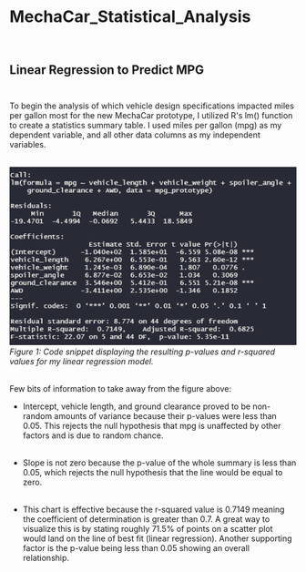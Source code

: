 # MechaCar_Statistical_Analysis <br><br>

## Linear Regression to Predict MPG <br><br>

To begin the analysis of which vehicle design specifications impacted miles per gallon most for the new MechaCar prototype, I utilized R's lm() function to create a statistics summary table. I used miles per gallon (mpg) as my dependent variable, and all other data columns as my independent variables. <br><br>

![MechaCar Prototype Stats Summary](Images/mpg_prototype_lm_summary.PNG) <br>
*Figure 1: Code snippet displaying the resulting p-values and r-squared values for my linear regression model.* <br><br>

Few bits of information to take away from the figure above: <br>

- Intercept, vehicle length, and ground clearance proved to be non-random amounts of variance because their p-values were less than 0.05. This rejects the null hypothesis that mpg is unaffected by other factors and is due to random chance. <br><br>

- Slope is not zero because the p-value of the whole summary is less than 0.05, which rejects the null hypothesis that the line would be equal to zero. <br><br>

- This chart is effective because the r-squared value is 0.7149 meaning the coefficient of determination is greater than 0.7. A great way to visualize this is by stating roughly 71.5% of points on a scatter plot would land on the line of best fit (linear regression). Another supporting factor is the p-value being less than 0.05 showing an overall relationship. <br><br>

